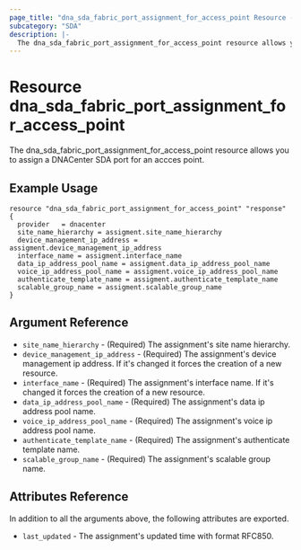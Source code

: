 ```yaml
---
page_title: "dna_sda_fabric_port_assignment_for_access_point Resource - terraform-provider-dnacenter"
subcategory: "SDA"
description: |-
  The dna_sda_fabric_port_assignment_for_access_point resource allows you to assign a DNACenter SDA port for an accces point.
---
```


# Resource dna_sda_fabric_port_assignment_for_access_point

The dna_sda_fabric_port_assignment_for_access_point resource allows you to assign a DNACenter SDA port for an accces point.

## Example Usage

```hcl
resource "dna_sda_fabric_port_assignment_for_access_point" "response" {
  provider   = dnacenter
  site_name_hierarchy = assigment.site_name_hierarchy
  device_management_ip_address = assigment.device_management_ip_address
  interface_name = assigment.interface_name
  data_ip_address_pool_name = assigment.data_ip_address_pool_name
  voice_ip_address_pool_name = assigment.voice_ip_address_pool_name
  authenticate_template_name = assigment.authenticate_template_name
  scalable_group_name = assigment.scalable_group_name
}
```

## Argument Reference

- `site_name_hierarchy` - (Required) The assignment's site name hierarchy.
- `device_management_ip_address` - (Required) The assignment's device management ip address. If it's changed it forces the creation of a new resource.
- `interface_name` - (Required) The assignment's interface name. If it's changed it forces the creation of a new resource.
- `data_ip_address_pool_name` - (Required) The assignment's data ip address pool name.
- `voice_ip_address_pool_name` - (Required) The assignment's voice ip address pool name.
- `authenticate_template_name` - (Required) The assignment's authenticate template name.
- `scalable_group_name` - (Required) The assignment's scalable group name.

## Attributes Reference

In addition to all the arguments above, the following attributes are exported.

- `last_updated` - The assignment's updated time with format RFC850.
